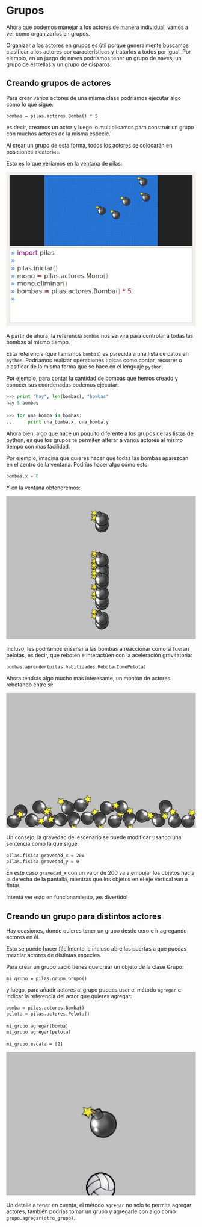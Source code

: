 # Grupos

Ahora que podemos manejar a los actores de manera individual, vamos a ver como organizarlos en grupos.

Organizar a los actores en grupos es útil porque generalmente
buscamos clasificar a los actores por características y
tratarlos a todos por igual. Por ejemplo, en un juego de naves
podríamos tener un grupo de naves, un grupo de estrellas y un
grupo de disparos.

## Creando grupos de actores

Para crear varios actores de una misma clase
podríamos ejecutar algo como lo que sigue:

```
bombas = pilas.actores.Bomba() * 5
```

es decir, creamos un actor y luego lo multiplicamos
para construir un grupo con muchos actores de la misma
especie.

Al crear un grupo de esta forma, todos los actores
se colocarán en posiciones aleatorias.

Esto es lo que veríamos en la ventana de pilas:

![](../imagenes/grupos/grupos_bombas.jpg)


A partir de ahora, la referencia `bombas` nos servirá para
controlar a todas las bombas al mismo tiempo.

Esta referencia (que llamamos `bombas`) es parecida a una lista de datos en `python`. Podríamos realizar operaciones típicas como contar, recorrer o clasificar de la misma forma que se hace en el lenguaje `python`.

Por ejemplo, para contar la cantidad de bombas que hemos creado y conocer sus coordenadas podemos ejecutar:

```python
>>> print "hay", len(bombas), "bombas"
hay 5 bombas

>>> for una_bomba in bombas:
...     print una_bomba.x, una_bomba.y
```

Ahora bien, algo que hace un poquito diferente a los
grupos de las listas de python, es que los grupos
te permiten alterar a varios actores al mismo tiempo
con mas facilidad.

Por ejemplo, imagina que quieres hacer que todas las
bombas aparezcan en el centro de la ventana. Podrías
hacer algo cómo esto:

```python
bombas.x = 0
```

Y en la ventana obtendremos:

![](../imagenes/grupos/grupos_bombas_x.jpg)


Incluso, les podríamos enseñar a las bombas a reaccionar
como si fueran pelotas, es decir, que reboten e interactúen
con la aceleración gravitatoria:

```
bombas.aprender(pilas.habilidades.RebotarComoPelota)
```

Ahora tendrás algo mucho mas interesante, un montón de
actores rebotando entre sí:

![](../imagenes/grupos/grupos_bombas_como_pelota.jpg)


Un consejo, la gravedad del escenario se puede modificar
usando una sentencia como la que sigue:

```
pilas.fisica.gravedad_x = 200
pilas.fisica.gravedad_y = 0
```

En este caso `gravedad_x` con un valor de 200 va a empujar los objetos
hacia la derecha de la pantalla, mientras que los objetos en el eje vertical
van a flotar.

Intentá ver esto en funcionamiento, ¡es divertido!

## Creando un grupo para distintos actores

Hay ocasiones, donde quieres tener un grupo
desde cero e ir agregando actores en él.

Esto se puede hacer fácilmente, e incluso
abre las puertas a que puedas mezclar actores
de distintas especies.

Para crear un grupo vacío tienes que crear
un objeto de la clase Grupo:

```
mi_grupo = pilas.grupo.Grupo()
```

y luego, para añadir actores al grupo puedes usar el
método ``agregar`` e indicar la referencia del actor
que quieres agregar:

```
bomba = pilas.actores.Bomba()
pelota = pilas.actores.Pelota()

mi_grupo.agregar(bomba)
mi_grupo.agregar(pelota)

mi_grupo.escala = [2]
```

![](../imagenes/grupos/grupos_personalizado_escala.jpg)

Un detalle a tener en cuenta, el método ``agregar`` no solo te permite agregar actores, también podrías tomar un grupo y agregarle con algo como ``grupo.agregar(otro_grupo)``.
